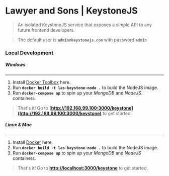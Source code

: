 # Lawyer and Sons | KeystoneJS
> An isolated KeystoneJS service that exposes a simple API to any future frontend developers.

> The default user is __`admin@keystonejs.com`__ with password __`admin`__

### Local Development

##### Windows
---

1. Install [Docker Toolbox](https://www.docker.com/products/docker-toolbox) here.
2. Run __`docker build -t las-keystone-node .`__ to build the NodeJS image.
3. Run __`docker-compose up`__ to spin up your _MongoDB_ and _NodeJS_. containers.

> That's it! Go to __[http://192.168.99.100:3000/keystone](http://192.168.99.100:3000/keystone)__ to get started.


##### Linux & Mac
---

1. Install [Docker](https://www.docker.com/products/docker) here.
2. Run __`docker build -t las-keystone-node .`__ to build the NodeJS image.
3. Run __`docker-compose up`__ to spin up your _MongoDB_ and _NodeJS_ containers.

> That's it! Go to __[http://localhost:3000/keystone](http://localhost:3000/keystone)__ to get started.


